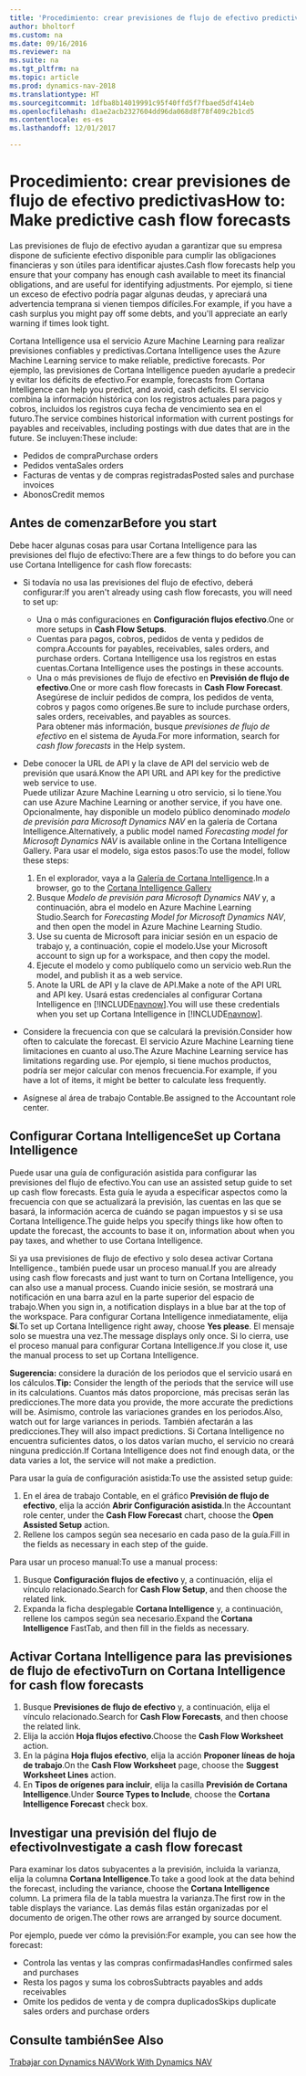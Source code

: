 ```yaml
---
title: 'Procedimiento: crear previsiones de flujo de efectivo predictivas'
author: bholtorf
ms.custom: na
ms.date: 09/16/2016
ms.reviewer: na
ms.suite: na
ms.tgt_pltfrm: na
ms.topic: article
ms.prod: dynamics-nav-2018
ms.translationtype: HT
ms.sourcegitcommit: 1dfba8b14019991c95f40ffd5f7fbaed5df414eb
ms.openlocfilehash: d1ae2acb2327604dd96da068d8f78f409c2b1cd5
ms.contentlocale: es-es
ms.lasthandoff: 12/01/2017

---
```


# <a name="how-to-make-predictive-cash-flow-forecasts"></a><span data-ttu-id="34bcb-102">Procedimiento: crear previsiones de flujo de efectivo predictivas</span><span class="sxs-lookup"><span data-stu-id="34bcb-102">How to: Make predictive cash flow forecasts</span></span>
<span data-ttu-id="34bcb-103">Las previsiones de flujo de efectivo ayudan a garantizar que su empresa dispone de suficiente efectivo disponible para cumplir las obligaciones financieras y son útiles para identificar ajustes.</span><span class="sxs-lookup"><span data-stu-id="34bcb-103">Cash flow forecasts help you ensure that your company has enough cash available to meet its financial obligations, and are useful for identifying adjustments.</span></span> <span data-ttu-id="34bcb-104">Por ejemplo, si tiene un exceso de efectivo podría pagar algunas deudas, y apreciará una advertencia temprana si vienen tiempos difíciles.</span><span class="sxs-lookup"><span data-stu-id="34bcb-104">For example, if you have a cash surplus you might pay off some debts, and you'll appreciate an early warning if times look tight.</span></span>

<span data-ttu-id="34bcb-105">Cortana Intelligence usa el servicio Azure Machine Learning para realizar previsiones confiables y predictivas.</span><span class="sxs-lookup"><span data-stu-id="34bcb-105">Cortana Intelligence uses the Azure Machine Learning service to make reliable, predictive forecasts.</span></span> <span data-ttu-id="34bcb-106">Por ejemplo, las previsiones de Cortana Intelligence pueden ayudarle a predecir y evitar los déficits de efectivo.</span><span class="sxs-lookup"><span data-stu-id="34bcb-106">For example, forecasts from Cortana Intelligence can help you predict, and avoid, cash deficits.</span></span> <span data-ttu-id="34bcb-107">El servicio combina la información histórica con los registros actuales para pagos y cobros, incluidos los registros cuya fecha de vencimiento sea en el futuro.</span><span class="sxs-lookup"><span data-stu-id="34bcb-107">The service combines historical information with current postings for payables and receivables, including postings with due dates that are in the future.</span></span> <span data-ttu-id="34bcb-108">Se incluyen:</span><span class="sxs-lookup"><span data-stu-id="34bcb-108">These include:</span></span>
* <span data-ttu-id="34bcb-109">Pedidos de compra</span><span class="sxs-lookup"><span data-stu-id="34bcb-109">Purchase orders</span></span>
* <span data-ttu-id="34bcb-110">Pedidos venta</span><span class="sxs-lookup"><span data-stu-id="34bcb-110">Sales orders</span></span>
* <span data-ttu-id="34bcb-111">Facturas de ventas y de compras registradas</span><span class="sxs-lookup"><span data-stu-id="34bcb-111">Posted sales and purchase invoices</span></span>
* <span data-ttu-id="34bcb-112">Abonos</span><span class="sxs-lookup"><span data-stu-id="34bcb-112">Credit memos</span></span>

## <a name="before-you-start"></a><span data-ttu-id="34bcb-113">Antes de comenzar</span><span class="sxs-lookup"><span data-stu-id="34bcb-113">Before you start</span></span>  
<span data-ttu-id="34bcb-114">Debe hacer algunas cosas para usar Cortana Intelligence para las previsiones del flujo de efectivo:</span><span class="sxs-lookup"><span data-stu-id="34bcb-114">There are a few things to do before you can use Cortana Intelligence for cash flow forecasts:</span></span>
* <span data-ttu-id="34bcb-115">Si todavía no usa las previsiones del flujo de efectivo, deberá configurar:</span><span class="sxs-lookup"><span data-stu-id="34bcb-115">If you aren't already using cash flow forecasts, you will need to set up:</span></span>
    * <span data-ttu-id="34bcb-116">Una o más configuraciones en **Configuración flujos efectivo**.</span><span class="sxs-lookup"><span data-stu-id="34bcb-116">One or more setups in **Cash Flow Setups**.</span></span>
    * <span data-ttu-id="34bcb-117">Cuentas para pagos, cobros, pedidos de venta y pedidos de compra.</span><span class="sxs-lookup"><span data-stu-id="34bcb-117">Accounts for payables, receivables, sales orders, and purchase orders.</span></span> <span data-ttu-id="34bcb-118">Cortana Intelligence usa los registros en estas cuentas.</span><span class="sxs-lookup"><span data-stu-id="34bcb-118">Cortana Intelligence uses the postings in these accounts.</span></span>
    * <span data-ttu-id="34bcb-119">Una o más previsiones de flujo de efectivo en **Previsión de flujo de efectivo**.</span><span class="sxs-lookup"><span data-stu-id="34bcb-119">One or more cash flow forecasts in **Cash Flow Forecast**.</span></span> <span data-ttu-id="34bcb-120">Asegúrese de incluir pedidos de compra, los pedidos de venta, cobros y pagos como orígenes.</span><span class="sxs-lookup"><span data-stu-id="34bcb-120">Be sure to include purchase orders, sales orders, receivables, and payables as sources.</span></span>  
    <span data-ttu-id="34bcb-121">Para obtener más información, busque _previsiones de flujo de efectivo_ en el sistema de Ayuda.</span><span class="sxs-lookup"><span data-stu-id="34bcb-121">For more information, search for _cash flow forecasts_ in the Help system.</span></span>
* <span data-ttu-id="34bcb-122">Debe conocer la URL de API y la clave de API del servicio web de previsión que usará.</span><span class="sxs-lookup"><span data-stu-id="34bcb-122">Know the API URL and API key for the predictive web service to use.</span></span>  
    <span data-ttu-id="34bcb-123">Puede utilizar Azure Machine Learning u otro servicio, si lo tiene.</span><span class="sxs-lookup"><span data-stu-id="34bcb-123">You can use Azure Machine Learning or another service, if you have one.</span></span> <span data-ttu-id="34bcb-124">Opcionalmente, hay disponible un modelo público denominado _modelo de previsión para Microsoft Dynamics NAV_ en la galería de Cortana Intelligence.</span><span class="sxs-lookup"><span data-stu-id="34bcb-124">Alternatively, a public model named _Forecasting model for Microsoft Dynamics NAV_ is available online in the Cortana Intelligence Gallery.</span></span> <span data-ttu-id="34bcb-125">Para usar el modelo, siga estos pasos:</span><span class="sxs-lookup"><span data-stu-id="34bcb-125">To use the model, follow these steps:</span></span>

    1. <span data-ttu-id="34bcb-126">En el explorador, vaya a la [Galería de Cortana Intelligence](https://go.microsoft.com/fwlink/?linkid=828352).</span><span class="sxs-lookup"><span data-stu-id="34bcb-126">In a browser, go to the [Cortana Intelligence Gallery](https://go.microsoft.com/fwlink/?linkid=828352)</span></span>
    2. <span data-ttu-id="34bcb-127">Busque _Modelo de previsión para Microsoft Dynamics NAV_ y, a continuación, abra el modelo en Azure Machine Learning Studio.</span><span class="sxs-lookup"><span data-stu-id="34bcb-127">Search for _Forecasting Model for Microsoft Dynamics NAV_, and then open the model in Azure Machine Learning Studio.</span></span>
    3. <span data-ttu-id="34bcb-128">Use su cuenta de Microsoft para iniciar sesión en un espacio de trabajo y, a continuación, copie el modelo.</span><span class="sxs-lookup"><span data-stu-id="34bcb-128">Use your Microsoft account to sign up for a workspace, and then copy the model.</span></span>
    4. <span data-ttu-id="34bcb-129">Ejecute el modelo y como publíquelo como un servicio web.</span><span class="sxs-lookup"><span data-stu-id="34bcb-129">Run the model, and publish it as a web service.</span></span>
    5. <span data-ttu-id="34bcb-130">Anote la URL de API y la clave de API.</span><span class="sxs-lookup"><span data-stu-id="34bcb-130">Make a note of the API URL and API key.</span></span> <span data-ttu-id="34bcb-131">Usará estas credenciales al configurar Cortana Intelligence en [!INCLUDE[navnow](includes/navnow_md.md)].</span><span class="sxs-lookup"><span data-stu-id="34bcb-131">You will use these credentials when you set up Cortana Intelligence in [!INCLUDE[navnow](includes/navnow_md.md)].</span></span>  

* <span data-ttu-id="34bcb-132">Considere la frecuencia con que se calculará la previsión.</span><span class="sxs-lookup"><span data-stu-id="34bcb-132">Consider how often to calculate the forecast.</span></span> <span data-ttu-id="34bcb-133">El servicio Azure Machine Learning tiene limitaciones en cuanto al uso.</span><span class="sxs-lookup"><span data-stu-id="34bcb-133">The Azure Machine Learning service has limitations regarding use.</span></span> <span data-ttu-id="34bcb-134">Por ejemplo, si tiene muchos productos, podría ser mejor calcular con menos frecuencia.</span><span class="sxs-lookup"><span data-stu-id="34bcb-134">For example, if you have a lot of items, it might be better to calculate less frequently.</span></span>
* <span data-ttu-id="34bcb-135">Asígnese al área de trabajo Contable.</span><span class="sxs-lookup"><span data-stu-id="34bcb-135">Be assigned to the Accountant role center.</span></span>

## <a name="set-up-cortana-intelligence"></a><span data-ttu-id="34bcb-136">Configurar Cortana Intelligence</span><span class="sxs-lookup"><span data-stu-id="34bcb-136">Set up Cortana Intelligence</span></span>
<span data-ttu-id="34bcb-137">Puede usar una guía de configuración asistida para configurar las previsiones del flujo de efectivo.</span><span class="sxs-lookup"><span data-stu-id="34bcb-137">You can use an assisted setup guide to set up cash flow forecasts.</span></span> <span data-ttu-id="34bcb-138">Esta guía le ayuda a especificar aspectos como la frecuencia con que se actualizará la previsión, las cuentas en las que se basará, la información acerca de cuándo se pagan impuestos y si se usa Cortana Intelligence.</span><span class="sxs-lookup"><span data-stu-id="34bcb-138">The guide helps you specify things like how often to update the forecast, the accounts to base it on, information about when you pay taxes, and whether to use Cortana Intelligence.</span></span>  

<span data-ttu-id="34bcb-139">Si ya usa previsiones de flujo de efectivo y solo desea activar Cortana Intelligence., también puede usar un proceso manual.</span><span class="sxs-lookup"><span data-stu-id="34bcb-139">If you are already using cash flow forecasts and just want to turn on Cortana Intelligence, you can also use a manual process.</span></span> <span data-ttu-id="34bcb-140">Cuando inicie sesión, se mostrará una notificación en una barra azul en la parte superior del espacio de trabajo.</span><span class="sxs-lookup"><span data-stu-id="34bcb-140">When you sign in, a notification displays in a blue bar at the top of the workspace.</span></span> <span data-ttu-id="34bcb-141">Para configurar Cortana Intelligence inmediatamente, elija **Sí**.</span><span class="sxs-lookup"><span data-stu-id="34bcb-141">To set up Cortana Intelligence right away, choose **Yes please**.</span></span> <span data-ttu-id="34bcb-142">El mensaje solo se muestra una vez.</span><span class="sxs-lookup"><span data-stu-id="34bcb-142">The message displays only once.</span></span> <span data-ttu-id="34bcb-143">Si lo cierra, use el proceso manual para configurar Cortana Intelligence.</span><span class="sxs-lookup"><span data-stu-id="34bcb-143">If you close it, use the manual process to set up Cortana Intelligence.</span></span>  

<span data-ttu-id="34bcb-144">**Sugerencia:** considere la duración de los periodos que el servicio usará en los cálculos.</span><span class="sxs-lookup"><span data-stu-id="34bcb-144">**Tip:** Consider the length of the periods that the service will use in its calculations.</span></span> <span data-ttu-id="34bcb-145">Cuantos más datos proporcione, más precisas serán las predicciones.</span><span class="sxs-lookup"><span data-stu-id="34bcb-145">The more data you provide, the more accurate the predictions will be.</span></span> <span data-ttu-id="34bcb-146">Asimismo, controle las variaciones grandes en los periodos.</span><span class="sxs-lookup"><span data-stu-id="34bcb-146">Also, watch out for large variances in periods.</span></span> <span data-ttu-id="34bcb-147">También afectarán a las predicciones.</span><span class="sxs-lookup"><span data-stu-id="34bcb-147">They will also impact predictions.</span></span> <span data-ttu-id="34bcb-148">Si Cortana Intelligence no encuentra suficientes datos, o los datos varían mucho, el servicio no creará ninguna predicción.</span><span class="sxs-lookup"><span data-stu-id="34bcb-148">If Cortana Intelligence does not find enough data, or the data varies a lot, the service will not make a prediction.</span></span>

<span data-ttu-id="34bcb-149">Para usar la guía de configuración asistida:</span><span class="sxs-lookup"><span data-stu-id="34bcb-149">To use the assisted setup guide:</span></span>
1. <span data-ttu-id="34bcb-150">En el área de trabajo Contable, en el gráfico **Previsión de flujo de efectivo**, elija la acción **Abrir Configuración asistida**.</span><span class="sxs-lookup"><span data-stu-id="34bcb-150">In the Accountant role center, under the **Cash Flow Forecast** chart, choose the **Open Assisted Setup** action.</span></span>
2. <span data-ttu-id="34bcb-151">Rellene los campos según sea necesario en cada paso de la guía.</span><span class="sxs-lookup"><span data-stu-id="34bcb-151">Fill in the fields as necessary in each step of the guide.</span></span>

<span data-ttu-id="34bcb-152">Para usar un proceso manual:</span><span class="sxs-lookup"><span data-stu-id="34bcb-152">To use a manual process:</span></span>
1. <span data-ttu-id="34bcb-153">Busque **Configuración flujos de efectivo** y, a continuación, elija el vínculo relacionado.</span><span class="sxs-lookup"><span data-stu-id="34bcb-153">Search for **Cash Flow Setup**, and then choose the related link.</span></span>
2. <span data-ttu-id="34bcb-154">Expanda la ficha desplegable **Cortana Intelligence** y, a continuación, rellene los campos según sea necesario.</span><span class="sxs-lookup"><span data-stu-id="34bcb-154">Expand the **Cortana Intelligence** FastTab, and then fill in the fields as necessary.</span></span>

## <a name="turn-on-cortana-intelligence-for-cash-flow-forecasts"></a><span data-ttu-id="34bcb-155">Activar Cortana Intelligence para las previsiones de flujo de efectivo</span><span class="sxs-lookup"><span data-stu-id="34bcb-155">Turn on Cortana Intelligence for cash flow forecasts</span></span>
1. <span data-ttu-id="34bcb-156">Busque **Previsiones de flujo de efectivo** y, a continuación, elija el vínculo relacionado.</span><span class="sxs-lookup"><span data-stu-id="34bcb-156">Search for **Cash Flow Forecasts**, and then choose the related link.</span></span>
2. <span data-ttu-id="34bcb-157">Elija la acción **Hoja flujos efectivo**.</span><span class="sxs-lookup"><span data-stu-id="34bcb-157">Choose the **Cash Flow Worksheet** action.</span></span>
3. <span data-ttu-id="34bcb-158">En la página **Hoja flujos efectivo**, elija la acción **Proponer líneas de hoja de trabajo**.</span><span class="sxs-lookup"><span data-stu-id="34bcb-158">On the **Cash Flow Worksheet** page, choose the **Suggest Worksheet Lines** action.</span></span>  
4. <span data-ttu-id="34bcb-159">En **Tipos de orígenes para incluir**, elija la casilla **Previsión de Cortana Intelligence**.</span><span class="sxs-lookup"><span data-stu-id="34bcb-159">Under **Source Types to Include**, choose the **Cortana Intelligence Forecast** check box.</span></span>

## <a name="investigate-a-cash-flow-forecast"></a><span data-ttu-id="34bcb-160">Investigar una previsión del flujo de efectivo</span><span class="sxs-lookup"><span data-stu-id="34bcb-160">Investigate a cash flow forecast</span></span>
<span data-ttu-id="34bcb-161">Para examinar los datos subyacentes a la previsión, incluida la varianza, elija la columna **Cortana Intelligence**.</span><span class="sxs-lookup"><span data-stu-id="34bcb-161">To take a good look at the data behind the forecast, including the variance, choose the **Cortana Intelligence** column.</span></span> <span data-ttu-id="34bcb-162">La primera fila de la tabla muestra la varianza.</span><span class="sxs-lookup"><span data-stu-id="34bcb-162">The first row in the table displays the variance.</span></span> <span data-ttu-id="34bcb-163">Las demás filas están organizadas por el documento de origen.</span><span class="sxs-lookup"><span data-stu-id="34bcb-163">The other rows are arranged by source document.</span></span>  

<span data-ttu-id="34bcb-164">Por ejemplo, puede ver cómo la previsión:</span><span class="sxs-lookup"><span data-stu-id="34bcb-164">For example, you can see how the forecast:</span></span>    
* <span data-ttu-id="34bcb-165">Controla las ventas y las compras confirmadas</span><span class="sxs-lookup"><span data-stu-id="34bcb-165">Handles confirmed sales and purchases</span></span>
* <span data-ttu-id="34bcb-166">Resta los pagos y suma los cobros</span><span class="sxs-lookup"><span data-stu-id="34bcb-166">Subtracts payables and adds receivables</span></span>
* <span data-ttu-id="34bcb-167">Omite los pedidos de venta y de compra duplicados</span><span class="sxs-lookup"><span data-stu-id="34bcb-167">Skips duplicate sales orders and purchase orders</span></span>

## <a name="see-also"></a><span data-ttu-id="34bcb-168">Consulte también</span><span class="sxs-lookup"><span data-stu-id="34bcb-168">See Also</span></span>  
[<span data-ttu-id="34bcb-169">Trabajar con Dynamics NAV</span><span class="sxs-lookup"><span data-stu-id="34bcb-169">Work With Dynamics NAV</span></span>](ui-work-product.md)

